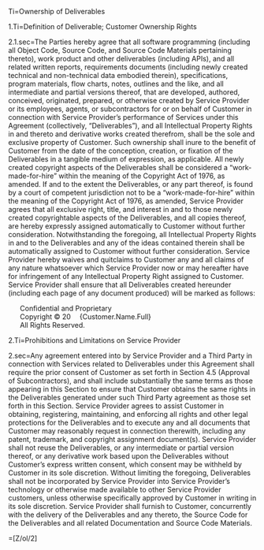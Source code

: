 Ti=Ownership of Deliverables

1.Ti=Definition of Deliverable; Customer Ownership Rights

2.1.sec=The Parties hereby agree that all software programming (including all Object Code, Source Code, and Source Code Materials pertaining thereto), work product and other deliverables (including APIs), and all related written reports, requirements documents (including newly created technical and non-technical data embodied therein), specifications, program materials, flow charts, notes, outlines and the like, and all intermediate and partial versions thereof, that are developed, authored, conceived, originated, prepared, or otherwise created by Service Provider or its employees, agents, or subcontractors for or on behalf of Customer in connection with Service Provider’s performance of Services under this Agreement (collectively, “Deliverables”), and all Intellectual Property Rights in and thereto and derivative works created therefrom, shall be the sole and exclusive property of Customer. Such ownership shall inure to the benefit of Customer from the date of the conception, creation, or fixation of the Deliverables in a tangible medium of expression, as applicable. All newly created copyright aspects of the Deliverables shall be considered a “work-made-for-hire” within the meaning of the Copyright Act of 1976, as amended. If and to the extent the Deliverables, or any part thereof, is found by a court of competent jurisdiction not to be a “work-made-for-hire” within the meaning of the Copyright Act of 1976, as amended, Service Provider agrees that all exclusive right, title, and interest in and to those newly created copyrightable aspects of the Deliverables, and all copies thereof, are hereby expressly assigned automatically to Customer without further consideration. Notwithstanding the foregoing, all Intellectual Property Rights in and to the Deliverables and any of the ideas contained therein shall be automatically assigned to Customer without further consideration. Service Provider hereby waives and quitclaims to Customer any and all claims of any nature whatsoever which Service Provider now or may hereafter have for infringement of any Intellectual Property Right assigned to Customer. Service Provider shall ensure that all Deliverables created hereunder (including each page of any document produced) will be marked as follows:<ul type="none"><li>Confidential and Proprietary<li>Copyright © 20   {Customer.Name.Full}<li>All Rights Reserved.</ul>

2.Ti=Prohibitions and Limitations on Service Provider

2.sec=Any agreement entered into by Service Provider and a Third Party in connection with Services related to Deliverables under this Agreement shall require the prior consent of Customer as set forth in Section 4.5 (Approval of Subcontractors), and shall include substantially the same terms as those appearing in this Section to ensure that Customer obtains the same rights in the Deliverables generated under such Third Party agreement as those set forth in this Section. Service Provider agrees to assist Customer in obtaining, registering, maintaining, and enforcing all rights and other legal protections for the Deliverables and to execute any and all documents that Customer may reasonably request in connection therewith, including any patent, trademark, and copyright assignment document(s). Service Provider shall not reuse the Deliverables, or any intermediate or partial version thereof, or any derivative work based upon the Deliverables without Customer’s express written consent, which consent may be withheld by Customer in its sole discretion. Without limiting the foregoing, Deliverables shall not be incorporated by Service Provider into Service Provider’s technology or otherwise made available to other Service Provider customers, unless otherwise specifically approved by Customer in writing in its sole discretion. Service Provider shall furnish to Customer, concurrently with the delivery of the Deliverables and any thereto, the Source Code for the Deliverables and all related Documentation and Source Code Materials.

=[Z/ol/2]
